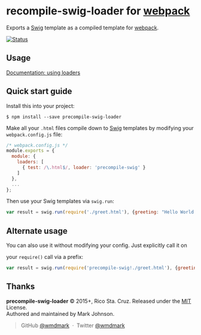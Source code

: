 # recompile-swig-loader for [webpack]

Exports a [Swig] template as a compiled template for [webpack].


[![Status](http://img.shields.io/travis/wmdmark/precompile-swig-loader/master.svg?style=flat)](https://travis-ci.org/wmdmark/precompile-swig-loader "See test builds")

## Usage

[Documentation: using loaders](http://webpack.github.io/docs/using-loaders.html)

## Quick start guide

Install this into your project:

    $ npm install --save precompile-swig-loader

Make all your `.html` files compile down to [Swig] templates by 
modifying your `webpack.config.js` file:

```js
/* webpack.config.js */
module.exports = {
  module: {
    loaders: [
      { test: /\.html$/, loader: 'precompile-swig' }
    ]
  },
  ...
};
```

Then use your Swig templates via `swig.run`:

```js
var result = swig.run(require('./greet.html'), {greeting: "Hello World!"});
```

## Alternate usage
You can also use it without modifying your config. Just explicitly call it on 

your `require()` call via a prefix:

```js
var result = swig.run(require('precompile-swig!./greet.html'), {greeting: "Hello World!"});
```

Thanks
------

[Swig]: http://paularmstrong.github.io/swig/
[webpack]: http://webpack.github.io/

**precompile-swig-loader** © 2015+, Rico Sta. Cruz. Released under the [MIT] License.<br>
Authored and maintained by Mark Johnson.

> GitHub [@wmdmark](https://github.com/wmdmark) &nbsp;&middot;&nbsp;
> Twitter [@wmdmark](https://twitter.com/wmdmark)

[MIT]: http://mit-license.org/
